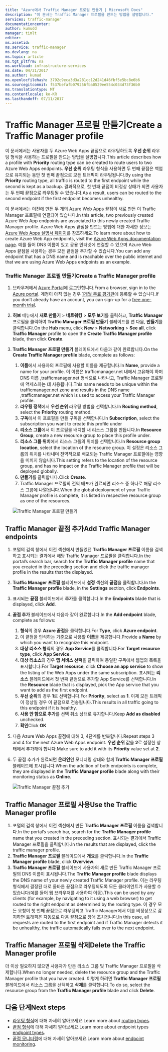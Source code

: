 ```yaml
---
title: "Azure에서 Traffic Manager 프로필 만들기 | Microsoft Docs"
description: "이 문서는 Traffic Manager 프로필을 만드는 방법을 설명합니다."
services: traffic-manager
documentationcenter: 
author: kumudd
manager: timlt
editor: 
ms.assetid: 
ms.service: traffic-manager
ms.devlang: na
ms.topic: article
ms.tgt_pltfrm: na
ms.workload: infrastructure-services
ms.date: 04/21/2017
ms.author: kumud
ms.openlocfilehash: 3792c9eca3d3a281cc12d241d46fbf5e5bc8e6b6
ms.sourcegitcommit: f537befafb079256fba0529ee554c034d73f36b0
ms.translationtype: MT
ms.contentlocale: ko-KR
ms.lasthandoff: 07/11/2017
---
```

# <a name="create-a-traffic-manager-profile"></a><span data-ttu-id="cdf3d-103">Traffic Manager 프로필 만들기</span><span class="sxs-lookup"><span data-stu-id="cdf3d-103">Create a Traffic Manager profile</span></span>

<span data-ttu-id="cdf3d-104">이 문서에서는 사용자를 두 Azure Web Apps 끝점으로 라우팅하도록 **우선 순위** 라우팅 형식을 사용하는 프로필을 만드는 방법을 설명합니다.</span><span class="sxs-lookup"><span data-stu-id="cdf3d-104">This article describes how a profile with **Priority** routing type can be created to route users to two Azure Web Apps endpoints.</span></span> <span data-ttu-id="cdf3d-105">**우선 순위** 라우팅 형식을 사용하면 두 번째 끝점은 백업으로 유지되는 동안 첫 번째 끝점으로 모든 트래픽이 라우팅됩니다.</span><span class="sxs-lookup"><span data-stu-id="cdf3d-105">By using the **Priority** routing type, all traffic is routed to the first endpoint while the second is kept as a backup.</span></span> <span data-ttu-id="cdf3d-106">결과적으로, 첫 번째 끝점이 비정상 상태가 되면 사용자는 두 번째 끝점으로 라우팅될 수 있습니다.</span><span class="sxs-lookup"><span data-stu-id="cdf3d-106">As a result, users can be routed to the second endpoint if the first endpoint becomes unhealthy.</span></span>

<span data-ttu-id="cdf3d-107">이 문서에서는 이전에 만든 두 개의 Azure Web Apps 끝점이 새로 만든 이 Traffic Manager 프로필에 연결되어 있습니다.</span><span class="sxs-lookup"><span data-stu-id="cdf3d-107">In this article, two previously created Azure Web App endpoints are associated to this newly created Traffic Manager profile.</span></span> <span data-ttu-id="cdf3d-108">Azure Web Apps 끝점을 만드는 방법에 대한 자세한 정보는 [Azure Web Apps 설명서 페이지](https://docs.microsoft.com/azure/app-service-web/)를 참조하세요.</span><span class="sxs-lookup"><span data-stu-id="cdf3d-108">To learn more about how to create Azure Web App endpoints, visit the [Azure Web Apps documentation page](https://docs.microsoft.com/azure/app-service-web/).</span></span> <span data-ttu-id="cdf3d-109">예를 들어 DNS 이름이 있고 공용 인터넷에 연결할 수 있으며 Azure Web Apps 끝점을 사용하는 경우 모든 끝점을 추가할 수 있습니다.</span><span class="sxs-lookup"><span data-stu-id="cdf3d-109">You can add any endpoint that has a DNS name and is reachable over the public internet and that we are using Azure Web Apps endpoints as an example.</span></span>

### <a name="create-a-traffic-manager-profile"></a><span data-ttu-id="cdf3d-110">Traffic Manager 프로필 만들기</span><span class="sxs-lookup"><span data-stu-id="cdf3d-110">Create a Traffic Manager profile</span></span>
1. <span data-ttu-id="cdf3d-111">브라우저에서 [Azure Portal](http://portal.azure.com)에 로그인합니다.</span><span class="sxs-lookup"><span data-stu-id="cdf3d-111">From a browser, sign in to the [Azure portal](http://portal.azure.com).</span></span> <span data-ttu-id="cdf3d-112">계정이 아직 없는 경우 [1개월 무료 평가판](https://azure.microsoft.com/free/)에 등록할 수 있습니다.</span><span class="sxs-lookup"><span data-stu-id="cdf3d-112">If you don’t already have an account, you can sign-up for a [free one-month trial](https://azure.microsoft.com/free/).</span></span> 
2. <span data-ttu-id="cdf3d-113">**허브** 메뉴에서 **새로 만들기** > **네트워킹** > **모두 보기**를 클릭하고, **Traffic Manager** 프로필을 클릭하여 **Traffic Manager 프로필 만들기** 블레이드를 연 다음, **만들기**를 클릭합니다.</span><span class="sxs-lookup"><span data-stu-id="cdf3d-113">On the **Hub** menu, click **New** > **Networking** > **See all**, click **Traffic Manager** profile to open the **Create Traffic Manager profile** blade, then click **Create**.</span></span>
3. <span data-ttu-id="cdf3d-114">**Traffic Manager 프로필 만들기** 블레이드에서 다음과 같이 완료합니다.</span><span class="sxs-lookup"><span data-stu-id="cdf3d-114">On the **Create Traffic Manager profile** blade, complete as follows:</span></span>
    1. <span data-ttu-id="cdf3d-115">**이름**에서 사용자의 프로필에 사용할 이름을 제공합니다.</span><span class="sxs-lookup"><span data-stu-id="cdf3d-115">In **Name**, provide a name for your profile.</span></span> <span data-ttu-id="cdf3d-116">이 이름은 trafficmanager.net 내에서 고유해야 하며 DNS 이름 <name>,trafficmanager.net 형식으로 나타나고, Traffic Manager 프로필에 액세스하는 데 사용됩니다.</span><span class="sxs-lookup"><span data-stu-id="cdf3d-116">This name needs to be unique within the trafficmanager.net zone and results in the DNS name <name>,trafficmanager.net which is used to access your Traffic Manager profile.</span></span>
    2. <span data-ttu-id="cdf3d-117">**라우팅 정책**에서 **우선 순위** 라우팅 방법을 선택합니다.</span><span class="sxs-lookup"><span data-stu-id="cdf3d-117">In **Routing method**, select the **Priority** routing method.</span></span>
    3. <span data-ttu-id="cdf3d-118">**구독**에서 이 프로필을 만들 구독을 선택합니다.</span><span class="sxs-lookup"><span data-stu-id="cdf3d-118">In **Subscription**, select the subscription you want to create this profile under</span></span>
    4. <span data-ttu-id="cdf3d-119">**리소스 그룹**에서 이 프로필을 배치할 새 리소스 그룹을 만듭니다.</span><span class="sxs-lookup"><span data-stu-id="cdf3d-119">In **Resource Group**, create a new resource group to place this profile under.</span></span>
    5. <span data-ttu-id="cdf3d-120">**리소스 그룹 위치**에서 리소스 그룹의 위치를 선택합니다.</span><span class="sxs-lookup"><span data-stu-id="cdf3d-120">In **Resource group location**, select the location of the resource group.</span></span> <span data-ttu-id="cdf3d-121">이 설정은 리소스 그룹의 위치를 나타내며 전역적으로 배포되는 Traffic Manager 프로필에는 영향을 미치지 않습니다.</span><span class="sxs-lookup"><span data-stu-id="cdf3d-121">This setting refers to the location of the resource group, and has no impact on the Traffic Manager profile that will be deployed globally.</span></span>
    6. <span data-ttu-id="cdf3d-122">**만들기**를 클릭합니다.</span><span class="sxs-lookup"><span data-stu-id="cdf3d-122">Click **Create**.</span></span>
    7. <span data-ttu-id="cdf3d-123">Traffic Manager 프로필의 전역 배포가 완료되면 리소스 중 하나로 해당 리소스 그룹에 나열됩니다.</span><span class="sxs-lookup"><span data-stu-id="cdf3d-123">When the global deployment of your Traffic Manager profile is complete, it is listed in respective resource group as one of the resources.</span></span>

    ![Traffic Manager 프로필 만들기](./media/traffic-manager-create-profile/Create-traffic-manager-profile.png)

## <a name="add-traffic-manager-endpoints"></a><span data-ttu-id="cdf3d-125">Traffic Manager 끝점 추가</span><span class="sxs-lookup"><span data-stu-id="cdf3d-125">Add Traffic Manager endpoints</span></span>

1. <span data-ttu-id="cdf3d-126">포털의 검색 창에서 이전 섹션에서 만들었던 **Traffic Manager 프로필** 이름을 검색하고 표시되는 결과에서 해당 Traffic Manager 프로필을 클릭합니다.</span><span class="sxs-lookup"><span data-stu-id="cdf3d-126">In the portal’s search bar, search for the **Traffic Manager profile** name that you created in the preceding section and click the traffic manager profile in the results that the displayed.</span></span>
2. <span data-ttu-id="cdf3d-127">**Traffic Manager 프로필** 블레이드에서 **설정** 섹션의 **끝점**을 클릭합니다.</span><span class="sxs-lookup"><span data-stu-id="cdf3d-127">In the **Traffic Manager profile** blade, in the **Settings** section, click **Endpoints**.</span></span>
3. <span data-ttu-id="cdf3d-128">표시되는 **끝점** 블레이드에서 **추가**를 클릭합니다.</span><span class="sxs-lookup"><span data-stu-id="cdf3d-128">In the **Endpoints** blade that is displayed, click **Add**.</span></span>
4. <span data-ttu-id="cdf3d-129">**끝점 추가** 블레이드에서 다음과 같이 완료합니다.</span><span class="sxs-lookup"><span data-stu-id="cdf3d-129">In the **Add endpoint** blade, complete as follows:</span></span>
    1. <span data-ttu-id="cdf3d-130">**형식**의 경우 **Azure 끝점**을 클릭합니다.</span><span class="sxs-lookup"><span data-stu-id="cdf3d-130">For **Type**, click **Azure endpoint**.</span></span>
    2. <span data-ttu-id="cdf3d-131">이 끝점을 인식하는 기준으로 사용할 **이름**을 제공합니다.</span><span class="sxs-lookup"><span data-stu-id="cdf3d-131">Provide a **Name** by which you want to recognize this endpoint.</span></span>
    3. <span data-ttu-id="cdf3d-132">**대상 리소스 형식**의 경우 **App Service**를 클릭합니다.</span><span class="sxs-lookup"><span data-stu-id="cdf3d-132">For **Target resource type**, click **App Service**.</span></span>
    4. <span data-ttu-id="cdf3d-133">**대상 리소스**의 경우 **앱 서비스 선택**을 클릭하여 동일한 구독에서 웹앱의 목록을 표시합니다.</span><span class="sxs-lookup"><span data-stu-id="cdf3d-133">For **Target resource**, click **Choose an app service** to show the listing of the Web Apps under the same subscription.</span></span> <span data-ttu-id="cdf3d-134">표시되는 **리소스** 블레이드에서 첫 번째 끝점으로 추가할 App Service를 선택합니다.</span><span class="sxs-lookup"><span data-stu-id="cdf3d-134">In the **Resource** blade that is displayed, pick the App service that you want to add as the first endpoint.</span></span>
    5. <span data-ttu-id="cdf3d-135">**우선 순위**의 경우 **1**로 선택합니다.</span><span class="sxs-lookup"><span data-stu-id="cdf3d-135">For **Priority**, select as **1**.</span></span> <span data-ttu-id="cdf3d-136">이제 모든 트래픽이 정상일 경우 이 끝점으로 전송됩니다.</span><span class="sxs-lookup"><span data-stu-id="cdf3d-136">This results in all traffic going to this endpoint if it is healthy.</span></span>
    6. <span data-ttu-id="cdf3d-137">**사용 안 함으로 추가**를 선택 취소 상태로 유지합니다.</span><span class="sxs-lookup"><span data-stu-id="cdf3d-137">Keep **Add as disabled** unchecked.</span></span>
    7. <span data-ttu-id="cdf3d-138">**확인**</span><span class="sxs-lookup"><span data-stu-id="cdf3d-138">Click **OK**</span></span>
5.  <span data-ttu-id="cdf3d-139">다음 Azure Web Apps 끝점에 대해 3, 4단계를 반복합니다.</span><span class="sxs-lookup"><span data-stu-id="cdf3d-139">Repeat steps 3 and 4 for the next Azure Web Apps endpoint.</span></span> <span data-ttu-id="cdf3d-140">**우선 순위** 값을 **2**로 설정한 상태에서 추가해야 합니다.</span><span class="sxs-lookup"><span data-stu-id="cdf3d-140">Make sure to add it with its **Priority** value set at **2**.</span></span>
6.  <span data-ttu-id="cdf3d-141">두 끝점 추가가 완료되면 **온라인**인 모니터링 상태와 함께 **Traffic Manager 프로필** 블레이드에 표시됩니다.</span><span class="sxs-lookup"><span data-stu-id="cdf3d-141">When the addition of both endpoints is complete, they are displayed in the **Traffic Manager profile** blade along with their monitoring status as **Online**.</span></span>

    ![Traffic Manager 끝점 추가](./media/traffic-manager-create-profile/add-traffic-manager-endpoint.png)

## <a name="use-the-traffic-manager-profile"></a><span data-ttu-id="cdf3d-143">Traffic Manager 프로필 사용</span><span class="sxs-lookup"><span data-stu-id="cdf3d-143">Use the Traffic Manager profile</span></span>
1.  <span data-ttu-id="cdf3d-144">포털의 검색 창에서 이전 섹션에서 만든 **Traffic Manager 프로필** 이름을 검색합니다.</span><span class="sxs-lookup"><span data-stu-id="cdf3d-144">In the portal’s search bar, search for the **Traffic Manager profile** name that you created in the preceding section.</span></span> <span data-ttu-id="cdf3d-145">표시되는 결과에서 Traffic Manager 프로필을 클릭합니다.</span><span class="sxs-lookup"><span data-stu-id="cdf3d-145">In the results that are displayed, click the traffic manager profile.</span></span>
2. <span data-ttu-id="cdf3d-146">**Traffic Manager 프로필** 블레이드에서 **개요**를 클릭합니다.</span><span class="sxs-lookup"><span data-stu-id="cdf3d-146">In the **Traffic Manager profile** blade, click **Overview**.</span></span>
3. <span data-ttu-id="cdf3d-147">**Traffic Manager 프로필** 블레이드에 사용자의 새로 만든 Traffic Manager 프로필의 DNS 이름이 표시됩니다.</span><span class="sxs-lookup"><span data-stu-id="cdf3d-147">The **Traffic Manager profile** blade displays the DNS name of your newly created Traffic Manager profile.</span></span> <span data-ttu-id="cdf3d-148">이는 라우팅 형식에서 결정된 대로 올바른 끝점으로 라우팅되도록 모든 클라이언트가 사용할 수 있습니다(예를 들어 웹 브라우저를 사용하여 이동).</span><span class="sxs-lookup"><span data-stu-id="cdf3d-148">This can be used by any clients (for example, by navigating to it using a web browser) to get routed to the right endpoint as determined by the routing type.</span></span> <span data-ttu-id="cdf3d-149">이 경우 모든 요청이 첫 번째 끝점으로 라우팅되고 Traffic Manager에서 이를 비정상으로 감지하면 트래픽은 자동으로 다음 끝점으로 장애 조치됩니다.</span><span class="sxs-lookup"><span data-stu-id="cdf3d-149">In this case, all requests are routed to the first endpoint and if Traffic Manager detects it be unhealthy, the traffic automatically fails over to the next endpoint.</span></span>

## <a name="delete-the-traffic-manager-profile"></a><span data-ttu-id="cdf3d-150">Traffic Manager 프로필 삭제</span><span class="sxs-lookup"><span data-stu-id="cdf3d-150">Delete the Traffic Manager profile</span></span>
<span data-ttu-id="cdf3d-151">더 이상 필요하지 않으면 사용자가 만든 리소스 그룹 및 Traffic Manager 프로필을 삭제합니다.</span><span class="sxs-lookup"><span data-stu-id="cdf3d-151">When no longer needed, delete the resource group and the Traffic Manager profile that you have created.</span></span> <span data-ttu-id="cdf3d-152">이렇게 하려면 **Traffic Manager 프로필** 블레이드에서 리소스 그룹을 선택하고 **삭제**를 클릭합니다.</span><span class="sxs-lookup"><span data-stu-id="cdf3d-152">To do so, select the resource group from the **Traffic Manager profile** blade and click **Delete**.</span></span>

## <a name="next-steps"></a><span data-ttu-id="cdf3d-153">다음 단계</span><span class="sxs-lookup"><span data-stu-id="cdf3d-153">Next steps</span></span>

- <span data-ttu-id="cdf3d-154">[라우팅 형식](traffic-manager-routing-methods.md)에 대해 자세히 알아보세요.</span><span class="sxs-lookup"><span data-stu-id="cdf3d-154">Learn more about [routing types](traffic-manager-routing-methods.md).</span></span>
- <span data-ttu-id="cdf3d-155">[끝점 형식](traffic-manager-endpoint-types.md)에 대해 자세히 알아보세요.</span><span class="sxs-lookup"><span data-stu-id="cdf3d-155">Learn more about endpoint types [endpoint types](traffic-manager-endpoint-types.md).</span></span>
- <span data-ttu-id="cdf3d-156">[끝점 모니터링](traffic-manager-monitoring.md)에 대해 자세히 알아보세요.</span><span class="sxs-lookup"><span data-stu-id="cdf3d-156">Learn more about [endpoint monitoring](traffic-manager-monitoring.md).</span></span>




